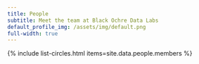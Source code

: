 ```yaml
---
title: People
subtitle: Meet the team at Black Ochre Data Labs
default_profile_img: /assets/img/default.png
full-width: true
---
```

<html>
<style>

 .grid { 
  display: grid;
  grid-template-columns: repeat(4, 300px);
  grid-auto-rows: minmax(200px, auto);
  max-width: 1200px;
  margin-left: 4rem;
  margin-right: 4rem;
  gap: 10px;
  word-break: normal;
  align-content: space-evenly;
 }

</style>
<body>
<main class="grid">
{% include list-circles.html items=site.data.people.members %}
</main>
 </body>
</html>
